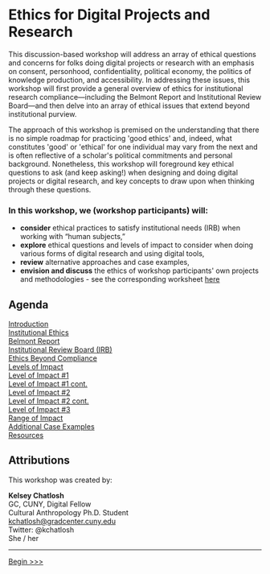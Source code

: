 
# Ethics for Digital Projects and Research 

This discussion-based workshop will address an array of ethical questions and concerns for folks doing digital projects or research with an emphasis on consent, personhood, confidentiality, political economy, the politics of knowledge production, and accessibility. In addressing these issues, this workshop will first provide a general overview of ethics for institutional research compliance—including the Belmont Report and Institutional Review Board—and then delve into an array of ethical issues that extend beyond institutional purview.  

The approach of this workshop is premised on the understanding that there is no simple roadmap for practicing 'good ethics' and, indeed, what constitutes 'good' or 'ethical' for one individual may vary from the next and is often reflective of a scholar's political commitments and personal background.  Nonetheless, this workshop will foreground key ethical questions to ask (and keep asking!) when designing and doing digital projects or digital research, and key concepts to draw upon when thinking through these questions.  

### In this workshop, we (workshop participants) will:  

* **consider** ethical practices to satisfy institutional needs (IRB) when working with “human subjects,”
* **explore** ethical questions and levels of impact to consider when doing various forms of digital research and using digital tools,
* **review** alternative approaches and case examples,
* **envision and discuss** the ethics of workshop participants' own projects and methodologies - see the corresponding worksheet [here](digiethicsDRI2018_worksheet.pdf)  

## Agenda  

[Introduction](sections/introduction.md)  
[Institutional Ethics](sections/institutional.md)  
[Belmont Report](sections/belmont.md)  
[Institutional Review Board (IRB)](sections/irb.md)  
[Ethics Beyond Compliance](sections/beyond.md)  
[Levels of Impact](sections/levelsimpact.md)  
[Level of Impact #1](sections/impact1.md)  
[Level of Impact #1 cont.](sections/impact1cont.md)  
[Level of Impact #2](sections/impact2.md)  
[Level of Impact #2 cont.](sections/impact2cont.md)  
[Level of Impact #3](sections/impact3.md)  
[Range of Impact](sections/range.md)  
[Additional Case Examples](sections/cases.md)  
[Resources](sections/resources.md)  

## Attributions  

This workshop was created by:

**Kelsey Chatlosh**  
GC, CUNY, Digital Fellow  
Cultural Anthropology Ph.D. Student  
kchatlosh@gradcenter.cuny.edu  
Twitter: @kchatlosh  
She / her  

******

[Begin >>>](sections/introduction.md)